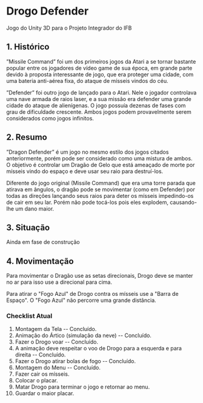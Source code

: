 # Drogo Defender
Jogo do Unity 3D para o Projeto Integrador do IFB

## 1. Histórico

”Missile Command” foi um dos primeiros jogos da Atari a se tornar bastante popular entre os jogadores de vı́deo game de sua época, em grande parte devido à proposta interessante de jogo, que era proteger uma cidade, com uma bateria anti-aérea fixa, do ataque de mı́sseis vindos do céu. 

”Defender” foi outro jogo de lançado para o Atari. Nele o jogador controlava uma nave armada de raios laser, e a sua missão era defender uma grande cidade do ataque de alienı́genas. O jogo possuı́a dezenas de fases com grau de dificuldade crescente. Ambos jogos podem provavelmente serem considerados como jogos infinitos.

## 2. Resumo

”Dragon Defender” é um jogo no mesmo estilo dos jogos citados anteriormente, porém pode ser considerado como uma mistura de ambos. O objetivo é controlar um Dragão de Gelo que está ameaçado de morte por mı́sseis vindo do espaço e deve usar seu raio para destruı́-los. 

Diferente do jogo original (Missile Command) que era uma torre parada que atirava em ângulos, o dragão pode se movimentar (como em Defender) por todas as direções lançando seus raios para deter os mı́sseis impedindo-os de cair em seu lar. Porém não pode tocá-los pois eles explodem, causando-lhe um dano maior.

## 3. Situação

Ainda em fase de construção

## 4. Movimentação

Para movimentar o Dragão use as setas direcionais, Drogo deve se manter no ar para isso use a direcional para cima.

Para atirar o "Fogo Azul" de Drogo contra os mísseis use a "Barra de Espaço". O "Fogo Azul" não percorre uma grande distância.

### Checklist Atual
1. Montagem da Tela -- Concluído.
2. Animação do Ártico (simulação da neve) -- Concluído.
3. Fazer o Drogo voar -- Concluído.
4. A animação deve respeitar o voo de Drogo para a esquerda e para direita -- Concluído.
5. Fazer o Drogo atirar bolas de fogo -- Concluído.
6. Montagem do Menu -- Concluído.
7. Fazer cair os mísseis.
8. Colocar o placar.
9. Matar Drogo para terminar o jogo e retornar ao menu.
10. Guardar o maior placar.
